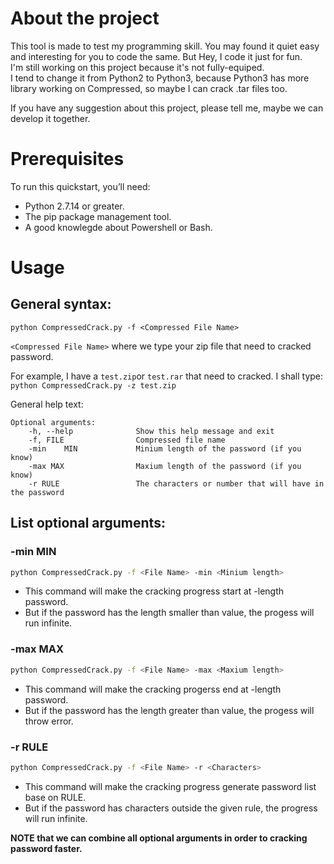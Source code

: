 # About the project
This tool is made to test my programming skill. You may found it quiet easy and interesting for you to code the same. But Hey, I code it just for fun.  
I'm still working on this project because it's not fully-equiped.   
I tend to change it from Python2 to Python3, because Python3 has more library working on Compressed, so maybe I can crack .tar files too.     

If you have any suggestion about this project, please tell me, maybe we can develop it together.   
# Prerequisites
To run this quickstart, you’ll need:

<ul>
<li> Python 2.7.14 or greater.    
<li> The pip package management tool.     
<li> A good knowlegde about Powershell or Bash.  
</ul>

# Usage
## General syntax:
```
python CompressedCrack.py -f <Compressed File Name> 
```
`<Compressed File Name>` where we type your zip file that need to cracked password.      

For example, I have a `test.zip`or `test.rar` that need to cracked. I shall type:   
	```
	python CompressedCrack.py -z test.zip
	```

General help text:
```
Optional arguments:
	-h, --help				Show this help message and exit
	-f, FILE				Compressed file name
	-min	MIN				Minium length of the password (if you know)
	-max MAX				Maxium length of the password (if you know)
	-r RULE					The characters or number that will have in the password
```

## List optional arguments:
### -min MIN
```sh
python CompressedCrack.py -f <File Name> -min <Minium length> 
```

<ul>
<li> This command will make the cracking progress start at <Minium length>-length password.  
<li> But if the password has the length smaller than <Minium length> value, the progess will run infinite.  
</ul>	
	
### -max MAX
```sh
python CompressedCrack.py -f <File Name> -max <Maxium length> 
```

<ul>
<li> This command will make the cracking progerss end at <Maxium length>-length password.  	
<li> But if the password has the length greater than <Maxium length> value, the progess will throw error.  
</ul>

### -r RULE
```sh
python CompressedCrack.py -f <File Name> -r <Characters>
```

<ul>
<li> This command will make the cracking progress generate password list base on RULE.
<li> But if the password has characters outside the given rule, the progress will run infinite.
</ul>

**NOTE that we can combine all optional arguments in order to cracking password faster.**
